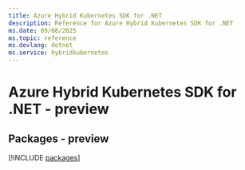 ```yaml
---
title: Azure Hybrid Kubernetes SDK for .NET
description: Reference for Azure Hybrid Kubernetes SDK for .NET
ms.date: 09/08/2025
ms.topic: reference
ms.devlang: dotnet
ms.service: hybridkubernetes
---
```

# Azure Hybrid Kubernetes SDK for .NET - preview
## Packages - preview
[!INCLUDE [packages](hybrid-kubernetes-index.md)]